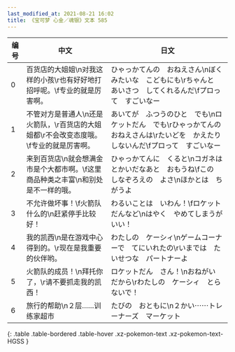 ```yaml
---
last_modified_at: 2021-08-21 16:02
title: 《宝可梦 心金／魂银》文本 585
---
```

| 编号 | 中文 | 日文 |
| ---- | ---- | ---- |
| 0 | 百货店的大姐姐\n对我这样的小孩\r也有好好地打招呼呢。\f专业的就是厉害啊。 | ひゃっかてんの　おねえさん\nぼくみたいな　こどもにも\rちゃんと　あいさつ　してくれるんだ\fプロって　すごいなー |
| 1 | 不管对方是普通人\n还是火箭队，\r百货店的大姐姐都\r不会改变态度哦。\f专业的就是厉害啊。 | あいてが　ふつうのひと　でも\nロケットだん　でも\rひゃっかてんの　おねえさんは\rたいどを　かえたり　しないんだ\fプロって　すごいなー |
| 2 | 来到百货店\n就会想满金市是个大都市啊。\f这里商品种类之丰富\n和别处是不一样的哦。 | ひゃっかてんに　くると\nコガネは　とかいだなあと　おもうね\fこの　しなぞろえの　よさ\nほかとは　ちがうよ |
| 3 | 不允许做坏事！\f火箭队什么的\n赶紧停手比较好！ | わるいことは　いわん！\fロケットだんなど\nはやく　やめてしまうが　いい！ |
| 4 | 我的凯西\n是在游戏中心得到的。\r现在是我重要的伙伴哟。 | わたしの　ケーシィ\nゲームコーナーで　てにいれたの\rいまでは　たいせつな　パートナーよ |
| 5 | 火箭队的成员！\n拜托你了，\r请不要抓走我的凯西！ | ロケットだん　さん！\nおねがい　だから\rわたしの　ケーシィ　とらないで！ |
| 6 | 旅行的帮助\n２层……训练家超市 | たびの　おともに\n２かい⋯⋯トレーナーズ　マーケット |
{: .table .table-bordered .table-hover .xz-pokemon-text .xz-pokemon-text-HGSS }